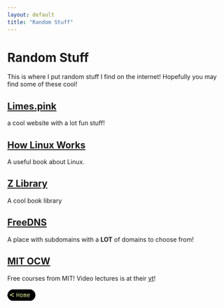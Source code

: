 ```yaml
---
layout: default
title: "Random Stuff"
---
```


# Random Stuff
This is where I put random stuff I find on the internet!
Hopefully you may find some of these cool!

## [Limes.pink](https://limes.pink)
a cool website with a lot fun stuff!

## [How Linux Works](https://ia904605.us.archive.org/10/items/LinuxLibgen/203.How%20Linux%20Works%3A%20What%20Every%20Superuser%20Should%20Know.pdf)
A useful book about Linux.

## [Z Library](https://1lib.sk/)
A cool book library

## [FreeDNS](https://freedns.afraid.org/)
A place with subdomains with a **LOT** of domains to choose from!

## [MIT OCW](https://ocw.mit.edu/)
Free courses from MIT! Video lectures is at their [yt](https://www.youtube.com/@mitocw)!

[![Home](/assets/images/home.png)](..)
